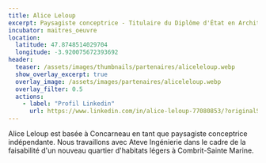 ```yaml
---
title: Alice Leloup
excerpt: Paysagiste conceptrice - Titulaire du Diplôme d'État en Architecture
incubator: maitres_oeuvre
location:
  latitude: 47.8748514029704 
  longitude: -3.920075672393692
header:
  teaser: /assets/images/thumbnails/partenaires/aliceleloup.webp
  show_overlay_excerpt: true
  overlay_image: /assets/images/partenaires/aliceleloup.webp
  overlay_filter: 0.5
  actions:
    - label: "Profil Linkedin"
      url: https://www.linkedin.com/in/alice-leloup-77080853/?originalSubdomain=fr
---
```


Alice Leloup est basée à Concarneau en tant que paysagiste conceptrice indépendante. Nous travaillons avec Ateve Ingénierie dans le cadre de la faisabilité d'un nouveau quartier d'habitats légers à Combrit-Sainte Marine. 
